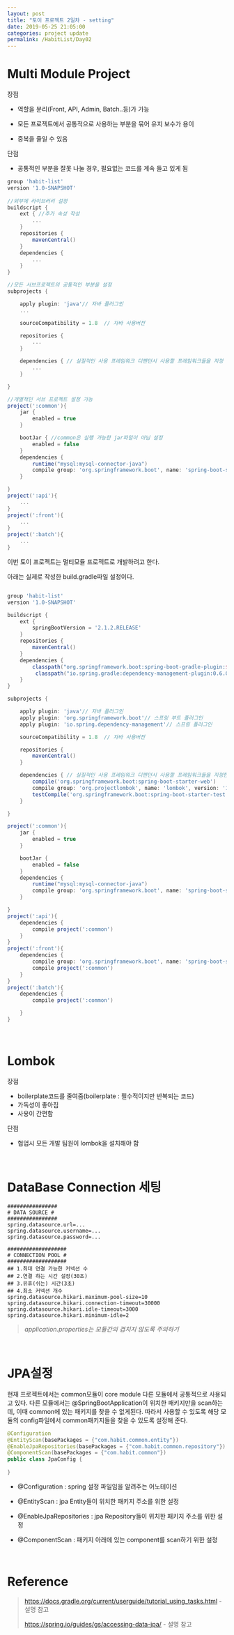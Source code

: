 ```yaml
---
layout: post
title: "토이 프로젝트 2일차 - setting"
date: 2019-05-25 21:05:00
categories: project update
permalink: /HabitList/Day02
---
```


# Multi Module Project

장점

- 역할을 분리(Front, API, Admin, Batch..등)가 가능

- 모든 프로젝트에서 공통적으로 사용하는 부분을 묶어 유지 보수가 용이

- 중복을 줄일 수 있음

단점

- 공통적인 부분을 잘못 나눌 경우, 필요없는 코드를 계속 들고 있게 됨

```groovy
group 'habit-list'
version '1.0-SNAPSHOT'
    
//외부에 라이브러리 설정
buildscript {
    ext { //추가 속성 작성
        ...
    }
    repositories {
        mavenCentral()
    }
    dependencies {
        ...
    }
}

//모든 서브프로젝트의 공통적인 부분을 설정
subprojects {

    apply plugin: 'java'// 자바 플러그인
    ...

    sourceCompatibility = 1.8  // 자바 사용버전

    repositories {
        ...
    }

    dependencies { // 실질적인 사용 프레임워크 디펜던시 사용할 프레임워크들을 지정
        ...
    }

}

//개별적인 서브 프로젝트 설정 가능
project(':common'){
    jar {
        enabled = true
    }

    bootJar { //common은 실행 가능한 jar파일이 아님 설정 
        enabled = false
    }
    dependencies {
        runtime("mysql:mysql-connector-java")
        compile group: 'org.springframework.boot', name: 'spring-boot-starter-data-jpa', version: '2.1.3.RELEASE'
    }

}
project(':api'){
    ...
}
project(':front'){
    ...
}
project(':batch'){
    ...
}
```

이번 토이 프로젝트는 멀티모듈 프로젝트로 개발하려고 한다. 



아래는 실제로 작성한 build.gradle파일 설정이다.

```groovy

group 'habit-list'
version '1.0-SNAPSHOT'

buildscript {
    ext {
        springBootVersion = '2.1.2.RELEASE'
    }
    repositories {
        mavenCentral()
    }
    dependencies {
        classpath("org.springframework.boot:spring-boot-gradle-plugin:${springBootVersion}") // 스프링부트 플러그인 설정
         classpath("io.spring.gradle:dependency-management-plugin:0.6.0RELEASE")
    }
}

subprojects {

    apply plugin: 'java'// 자바 플러그인
    apply plugin: 'org.springframework.boot'// 스프링 부트 플러그인
    apply plugin: 'io.spring.dependency-management'// 스프링 플러그인

    sourceCompatibility = 1.8  // 자바 사용버전

    repositories {
        mavenCentral()
    }

    dependencies { // 실질적인 사용 프레임워크 디펜던시 사용할 프레임워크들을 지정한다.
        compile('org.springframework.boot:spring-boot-starter-web')
        compile group: 'org.projectlombok', name: 'lombok', version: '1.16.22'
        testCompile('org.springframework.boot:spring-boot-starter-test')
    }

}

project(':common'){
    jar {
        enabled = true
    }

    bootJar {
        enabled = false
    }
    dependencies {
        runtime("mysql:mysql-connector-java")
        compile group: 'org.springframework.boot', name: 'spring-boot-starter-data-jpa', version: '2.1.3.RELEASE'
    }

}
project(':api'){
    dependencies {
        compile project(':common')
    }
}
project(':front'){
    dependencies {
        compile group: 'org.springframework.boot', name: 'spring-boot-starter-thymeleaf', version: '2.1.3.RELEASE'
        compile project(':common')
    }
}
project(':batch'){
    dependencies {
        compile project(':common')

    }
}
```

<br/>

# Lombok

장점

- boilerplate코드를 줄여줌(boilerplate : 필수적이지만 반복되는 코드)
- 가독성이 좋아짐
- 사용이 간편함

단점

- 협업시 모든 개발 팀원이 lombok을 설치해야 함

<br/>

# DataBase Connection 세팅

```properties
################
# DATA SOURCE #
################
spring.datasource.url=...
spring.datasource.username=...
spring.datasource.password=...

###################
# CONNECTION POOL #
###################
## 1.최대 연결 가능한 커넥션 수
## 2.연결 하는 시간 설정(30초)
## 3.유휴(쉬는) 시간(3초)
## 4.최소 커넥션 개수
spring.datasource.hikari.maximum-pool-size=10 
spring.datasource.hikari.connection-timeout=30000 
spring.datasource.hikari.idle-timeout=3000
spring.datasource.hikari.minimum-idle=2
```



> *application.properties는 모듈간의 겹치지 않도록 주의하기*

<br/>

# JPA설정

현재 프로젝트에서는 common모듈이 core module 다른 모듈에서 공통적으로 사용되고 있다. 다른 모듈에서는 @SpringBootApplication이 위치한 패키지만을 scan하는데, 이때 common에 있는 패키지를 찾을 수 없게된다. 따라서 사용할 수 있도록 해당 모듈의 config파일에서 common패키지들을 찾을 수 있도록 설정해 준다.

```java
@Configuration
@EntityScan(basePackages = {"com.habit.common.entity"})
@EnableJpaRepositories(basePackages = {"com.habit.common.repository"})
@ComponentScan(basePackages = {"com.habit.common"})
public class JpaConfig {
    
}
```

- @Configuration : spring 설정 파일임을 알려주는 어노테이션

- @EntityScan : jpa Entity들이 위치한 패키지 주소를 위한 설정

- @EnableJpaRepositories :  jpa Repository들이 위치한 패키지 주소를 위한 설정

- @ComponentScan : 패키지 아래에 있는 component를 scan하기 위한 설정

<br/>

#  Reference

>  <https://docs.gradle.org/current/userguide/tutorial_using_tasks.html> - 설명 참고
>
>  <https://spring.io/guides/gs/accessing-data-jpa/> - 설명 참고


